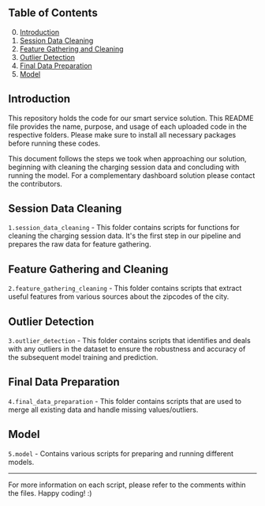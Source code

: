 
## Table of Contents

0. [Introduction](#introduction)
1. [Session Data Cleaning](#session-data-cleaning)
2. [Feature Gathering and Cleaning](#feature-gathering-and-cleaning)
3. [Outlier Detection](#outlier-detection)
4. [Final Data Preparation](#final-data-preparation)
5. [Model](#model)

## Introduction <a name="introduction"></a>

This repository holds the code for our smart service solution. This README file provides the name, purpose, and usage of each uploaded code in the respective folders. Please make sure to install all necessary packages before running these codes.

This document follows the steps we took when approaching our solution, beginning with cleaning the charging session data and concluding with running the model. For a complementary dashboard solution please contact the contributors.

## Session Data Cleaning <a name="session-data-cleaning"></a>

`1.session_data_cleaning` - This folder contains scripts for functions for cleaning the charging session data. It's the first step in our pipeline and prepares the raw data for feature gathering.

## Feature Gathering and Cleaning <a name="feature-gathering-and-cleaning"></a>

`2.feature_gathering_cleaning` - This folder contains scripts that extract useful features from various sources about the zipcodes of the city.

## Outlier Detection <a name="outlier-detection"></a>

`3.outlier_detection` - This folder contains scripts that identifies and deals with any outliers in the dataset to ensure the robustness and accuracy of the subsequent model training and prediction.

## Final Data Preparation <a name="final-data-preparation"></a>

`4.final_data_preparation` - This folder contains scripts that are used to merge all existing data and handle missing values/outliers.

## Model <a name="model"></a>

`5.model` - Contains various scripts for preparing and running different models.

---

For more information on each script, please refer to the comments within the files. Happy coding! :) 
